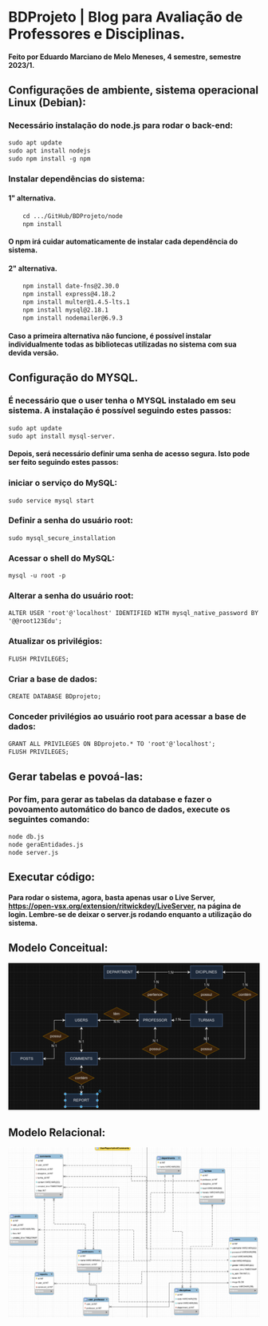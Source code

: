 # BDProjeto | Blog para Avaliação de Professores e Disciplinas.
#### Feito por Eduardo Marciano de Melo Meneses, 4 semestre, semestre 2023/1.

## Configurações de ambiente, sistema operacional Linux (Debian):

### Necessário instalação do node.js para rodar o back-end:
	sudo apt update
	sudo apt install nodejs
	sudo npm install -g npm
### Instalar dependências do sistema:
#### 1" alternativa.
		cd .../GitHub/BDProjeto/node
		npm install
#### O npm irá cuidar automaticamente de instalar cada dependência do sistema.
 #### 2" alternativa.
		npm install date-fns@2.30.0
		npm install express@4.18.2
		npm install multer@1.4.5-lts.1
		npm install mysql@2.18.1
		npm install nodemailer@6.9.3
#### Caso a primeira alternativa não funcione, é possível instalar individualmente todas as bibliotecas utilizadas no sistema com sua devida versão.
## Configuração do MYSQL.
### É necessário que o user tenha o MYSQL instalado em seu sistema. A instalação é possível seguindo estes passos:
	sudo apt update
	sudo apt install mysql-server.
#### Depois, será necessário definir uma senha de acesso segura. Isto pode ser feito seguindo estes passos:
### iniciar o serviço do MySQL:
	sudo service mysql start
### Definir a senha do usuário root:
	sudo mysql_secure_installation
### Acessar o shell do MySQL:
	mysql -u root -p
### Alterar a senha do usuário root:
	ALTER USER 'root'@'localhost' IDENTIFIED WITH mysql_native_password BY '@@root123Edu';
### Atualizar os privilégios:
	FLUSH PRIVILEGES;
### Criar a base de dados:
	CREATE DATABASE BDprojeto;
### Conceder privilégios ao usuário root para acessar a base de dados:
	GRANT ALL PRIVILEGES ON BDprojeto.* TO 'root'@'localhost';
	FLUSH PRIVILEGES;
 ## Gerar tabelas e povoá-las:
 ### Por fim, para gerar as tabelas da database e fazer o povoamento automático do banco de dados, execute os seguintes comando:
	node db.js
 	node geraEntidades.js
  	node server.js
## Executar código:
#### Para rodar o sistema, agora, basta apenas usar o Live Server, https://open-vsx.org/extension/ritwickdey/LiveServer, na página de login. Lembre-se de deixar o server.js rodando enquanto a utilização do sistema.
## Modelo Conceitual:
![Diagrama de Entidade-Relacionamento](MER/ModeloConceitual.png)
## Modelo Relacional:
![Diagrama de Entidade-Relacionamento 2](MER/ModeloRelacional.png)
